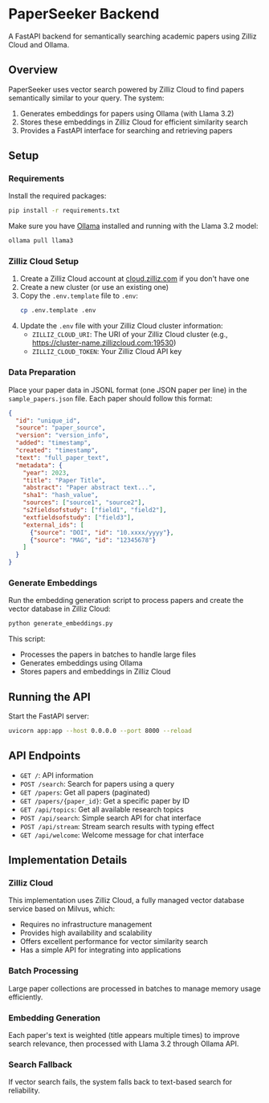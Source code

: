# PaperSeeker Backend

A FastAPI backend for semantically searching academic papers using Zilliz Cloud and Ollama.

## Overview

PaperSeeker uses vector search powered by Zilliz Cloud to find papers semantically similar to your query. The system:

1. Generates embeddings for papers using Ollama (with Llama 3.2)
2. Stores these embeddings in Zilliz Cloud for efficient similarity search
3. Provides a FastAPI interface for searching and retrieving papers

## Setup

### Requirements

Install the required packages:

```bash
pip install -r requirements.txt
```

Make sure you have [Ollama](https://ollama.ai/) installed and running with the Llama 3.2 model:

```bash
ollama pull llama3
```

### Zilliz Cloud Setup

1. Create a Zilliz Cloud account at [cloud.zilliz.com](https://cloud.zilliz.com/) if you don't have one
2. Create a new cluster (or use an existing one)
3. Copy the `.env.template` file to `.env`:
   ```bash
   cp .env.template .env
   ```
4. Update the `.env` file with your Zilliz Cloud cluster information:
   - `ZILLIZ_CLOUD_URI`: The URI of your Zilliz Cloud cluster (e.g., https://cluster-name.zillizcloud.com:19530)
   - `ZILLIZ_CLOUD_TOKEN`: Your Zilliz Cloud API key

### Data Preparation

Place your paper data in JSONL format (one JSON paper per line) in the `sample_papers.json` file. Each paper should follow this format:

```json
{
  "id": "unique_id",
  "source": "paper_source",
  "version": "version_info",
  "added": "timestamp",
  "created": "timestamp",
  "text": "full_paper_text",
  "metadata": {
    "year": 2023,
    "title": "Paper Title",
    "abstract": "Paper abstract text...",
    "sha1": "hash_value",
    "sources": ["source1", "source2"],
    "s2fieldsofstudy": ["field1", "field2"],
    "extfieldsofstudy": ["field3"],
    "external_ids": [
      {"source": "DOI", "id": "10.xxxx/yyyy"},
      {"source": "MAG", "id": "12345678"}
    ]
  }
}
```

### Generate Embeddings

Run the embedding generation script to process papers and create the vector database in Zilliz Cloud:

```bash
python generate_embeddings.py
```

This script:
- Processes the papers in batches to handle large files
- Generates embeddings using Ollama
- Stores papers and embeddings in Zilliz Cloud

## Running the API

Start the FastAPI server:

```bash
uvicorn app:app --host 0.0.0.0 --port 8000 --reload
```

## API Endpoints

- `GET /`: API information
- `POST /search`: Search for papers using a query
- `GET /papers`: Get all papers (paginated)
- `GET /papers/{paper_id}`: Get a specific paper by ID
- `GET /api/topics`: Get all available research topics
- `POST /api/search`: Simple search API for chat interface
- `POST /api/stream`: Stream search results with typing effect
- `GET /api/welcome`: Welcome message for chat interface

## Implementation Details

### Zilliz Cloud

This implementation uses Zilliz Cloud, a fully managed vector database service based on Milvus, which:
- Requires no infrastructure management
- Provides high availability and scalability
- Offers excellent performance for vector similarity search
- Has a simple API for integrating into applications

### Batch Processing

Large paper collections are processed in batches to manage memory usage efficiently.

### Embedding Generation

Each paper's text is weighted (title appears multiple times) to improve search relevance, then processed with Llama 3.2 through Ollama API.

### Search Fallback

If vector search fails, the system falls back to text-based search for reliability. 